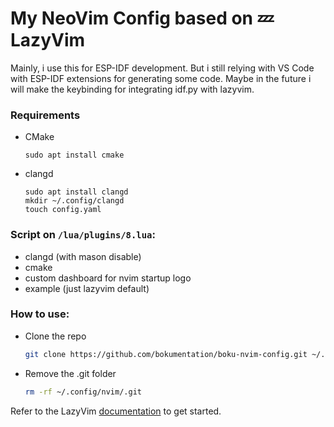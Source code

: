# My NeoVim Config based on 💤 LazyVim
Mainly, i use this for ESP-IDF development. But i still relying with VS Code with ESP-IDF extensions for generating some code. Maybe in the future i will make the keybinding for integrating idf.py with lazyvim.

### Requirements
- CMake
  ```
  sudo apt install cmake
  ```
- clangd
  ```
  sudo apt install clangd
  mkdir ~/.config/clangd
  touch config.yaml 
  ```

### Script on `/lua/plugins/8.lua`:
- clangd (with mason disable)
- cmake
- custom dashboard for nvim startup logo
- example (just lazyvim default)

### How to use:
- Clone the repo
  ```bash
  git clone https://github.com/bokumentation/boku-nvim-config.git ~/.config/nvim
  ```

- Remove the .git folder
  ```bash
  rm -rf ~/.config/nvim/.git
  ```

Refer to the LazyVim [documentation](https://lazyvim.github.io/installation) to get started.
